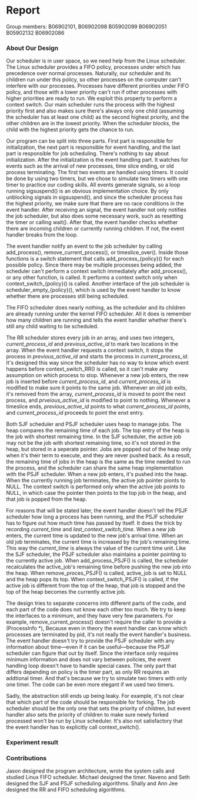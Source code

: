 # Report

Group members: B06902101, B06902098	B05902099	B06902051	B05902132	B06902086

### About Our Design
Our scheduler is in user space, so we need help from the Linux scheduler. The Linux scheduler provides a FIFO policy, processes under which has precedence over normal processes. Naturally, our scheduler and its children run under this policy, so other processes on the computer can't interfere with our processes. Processes have different priorities under FIFO policy, and those with a lower priority can't run if other processes with higher priorities are ready to run. We exploit this property to perform a context switch. Our main scheduler runs the process with the highest priority first and also makes sure there's always only one child (assuming the scheduler has at least one child) as the second highest priority, and the other children are in the lowest priority. When the scheduler blocks, the child with the highest priority gets the chance to run.

Our program can be split into three parts. First part is responsible for initialization, the next part is responsible for event handling, and the last part is responsible for job scheduling. There's nothing to say about initialization. After the initialization is the event handling part. It watches for events such as the arrival of new processes, time slice ending, or old process terminating. The first two events are handled using timers. It could be done by using two timers, but we chose to simulate two timers with one timer to practice our coding skills. All events generate signals, so a loop running sigsuspend() is an obvious implementation choice. By only unblocking signals in sigsuspend(), and since the scheduler process has the highest priority, we make sure that there are no race conditions in the event handler. After receiving an signal, the event handler not only notifies the job scheduler, but also does some necessary work, such as resetting the timer or calling wait(). After that, the event handler checks whether there are incoming children or currently running children. If not, the event handler breaks from the loop.

The event handler notify an event to the job scheduler by calling add_process(), remove_current_process(), or timeslice_over(). Inside those functions is a switch statement that calls add_process_{policy}() for each possible policy. Since there may be multiple processes being added, the scheduler can't perform a context switch immediately after add_process(), or any other function, is called. It performs a context switch only when context_switch_{policy}() is called. Another interface of the job scheduler is scheduler_empty_{policy}(), which is used by the event handler to know whether there are processes still being scheduled.

The FIFO scheduler does nearly nothing, as the scheduler and its children are already running under the kernel FIFO scheduler. All it does is remember how many children are running and tells the event handler whether there's still any child waiting to be scheduled.

The RR scheduler stores every job in an array, and uses two integers, _current_process_id_ and _previous_active_id_ to mark two locations in the array. When the event handler requests a context switch, it stops the process in _previous_active_id_ and starts the process in _current_process_id_. It's designed this way since the scheduler has no way to know which event happens before context_switch_RR() is called, so it can't make any assumption on which process to stop. Whenever a new job enters, the new job is inserted before _current_process_id_, and _current_process_id_ is modified to make sure it points to the same job. Whenever an old job exits, it's removed from the array, _current_process_id_ is moved to point the next process, and _prveious_active_id_ is modified to point to nothing. Whenever a timeslice ends, _previous_active_id_ points to what _current_process_id_ points, and _current_process_id_ proceeds to point the enxt entry.  

Both SJF scheduler and PSJF scheduler uses heap to manage jobs. The heap compares the remaining time of each job. The top entry of the heap is the job with shortest remaining time. In the SJF scheduler, the active job may not be the job with shortest remaining time, so it's not stored in the heap, but stored in a seperate pointer. Jobs are popped out of the heap only when it's their term to execute, and they are never pushed back. As a result, the remaining time of jobs in the heap is the same as the time needed to run the process, and the scheduler can share the same heap implementation with the PSJF scheduler. When a new job enters, it's pushed into the heap. When the currently running job terminates, the active job pointer pionts to NULL. The context switch is performed only when the active job points to NULL, in which case the pointer then points to the top job in the heap, and that job is popped from the heap.

For reasons that will be stated later, the event handler doesn't tell the PSJF scheduler how long a process has been running, and the PSJF scheduler has to figure out how much time has passed by itself. It does the trick by recording _current_time_ and _last_context_switch_time_. When a new job enters, the current time is updated to the new job's arrival time. When an old job terminates, the current time is increased by the job's remaining time. This way the _current_time_ is always the value of the current time unit. Like the SJF scheduler, the PSJF scheduler also maintains a pointer pointing to the currently active job. When add_process_PSJF() is called, the scheduler recalculates the active_job's remaining time before pushing the new job into the heap. When remove_proces_PSJF() is called, active_job is set to NULL and the heap pops its top. When context_switch_PSJF() is called, if the active job is different from the top of the heap, that job is stopped and the top of the heap becomes the currently active job.  

The design tries to separate concerns into different parts of the code, and each part of the code does not know each other too much. We try to keep the interfaces to a minimum, and they have very few parameters. For example, remove_current_process() doesn't require the caller to provide a (ProcessInfo \*), Because even in theory the event handler can know which processes are terminated by pid, it's not really the event handler's business. The event handler doesn't try to provide the PSJF scheduler with any information about time—even if it can be useful—because the PSJF scheduler can figure that out by itself. Since the interface only requires minimum information and does not vary between policies, the event handling loop doesn't have to handle special cases. The only part that differs depending on policy is the timer part, as only RR requires an addtional timer. And that's because we try to simulate two timers with only one timer. The code can be even more elegant if we used two timers.

Sadly, the abstraction still ends up being leaky. For example, it's not clear that which part of the code should be responsible for forking. The job scheduler should be the only one that sets the priority of children, but event handler also sets the priority of children to make sure newly forked processed won't be run by Linux scheduler. It's also not satisfactory that the event handler has to explicitly call context_switch().

### Experiment result

### Contributions
Jason designed the program architecture, wrote the system calls and studied Linux FIFO scheduler. Michael designed the timer. Naveno and Seth designed the SJF and PSJF scheduling algorithms. Shally and Ann Jee designed the RR and FIFO scheduling algorithms.
